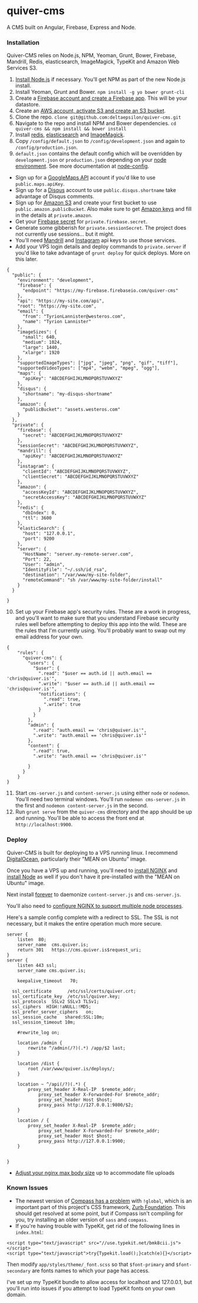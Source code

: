 quiver-cms
==========

A CMS built on Angular, Firebase, Express and Node.

### Installation
Quiver-CMS relies on Node.js, NPM, Yeoman, Grunt, Bower, Firebase, Mandrill, Redis, elasticsearch, ImageMagick, TypeKit and Amazon Web Services S3.

1. [Install Node.js](http://howtonode.org/how-to-install-nodejs) if necessary. You'll get NPM as part of the new Node.js install.
2. Install Yeoman, Grunt and Bower. ```npm install -g yo bower grunt-cli```
3. Create a [Firebase account and create a Firebase app](https://www.firebase.com/). This will be your datastore.
4. Create an [AWS account, activate S3 and create an S3 bucket](http://docs.aws.amazon.com/AmazonS3/latest/gsg/SigningUpforS3.html).
5. Clone the repo. ```clone git@github.com:deltaepsilon/quiver-cms.git```
6. Navigate to the repo and install NPM and Bower dependencies. ```cd quiver-cms && npm install && bower install```
7. Install [redis](https://www.digitalocean.com/community/tutorials/how-to-install-and-use-redis), [elasticsearch](https://www.digitalocean.com/community/tutorials/how-to-install-elasticsearch-on-an-ubuntu-vps) and [ImageMagick](https://help.ubuntu.com/community/ImageMagick).
8. Copy ```/config/default.json``` to ```/config/development.json``` and again to ```/config/production.json```.
9. ```default.json``` contains the default config which will be overridden by ```development.json``` or ```production.json``` depending on your [node environment](http://stackoverflow.com/questions/16978256/what-is-node-env-in-express). See more documentation at [node-config](https://github.com/lorenwest/node-config).

- Sign up for a [GoogleMaps API](https://developers.google.com/maps/) account if you'd like to use ```public.maps.apiKey```.
- Sign up for a [Disqus](https://disqus.com/) account to use ```public.disqus.shortname``` take advantage of Disqus comments.
- Sign up for [Amazon S3](http://aws.amazon.com/s3/) and create your first bucket to use ```public.amazon.publicBucket```. Also make sure to get [Amazon keys](http://docs.aws.amazon.com/AWSSimpleQueueService/latest/SQSGettingStartedGuide/AWSCredentials.html) and fill in the details at ```private.amazon```.
- Get your [Firebase secret](https://www.firebase.com/docs/web/guide/login/custom.html) for ```private.firebase.secret```.
- Generate some gibberish for ```private.sessionSecret```. The project does not currently use sessions... but it might.
- You'll need [Mandrill](https://www.mandrill.com/signup/) and [Instagram](http://instagram.com/developer) api keys to use those services.
- Add your VPS login details and deploy commands to ```private.server``` if you'd like to take advantage of ```grunt deploy``` for quick deploys. More on this later.

```
{
  "public": {
    "environment": "development",
    "firebase": {
      "endpoint": "https://my-firebase.firebaseio.com/quiver-cms"
    },
    "api": "https://my-site.com/api",
    "root": "https://my-site.com",
    "email": {
      "from": "TyrionLannister@westeros.com",
      "name": "Tyrion Lannister"
    },
    "imageSizes": {
      "small": 640,
      "medium": 1024,
      "large": 1440,
      "xlarge": 1920
    },
    "supportedImageTypes": ["jpg", "jpeg", "png", "gif", "tiff"],
    "supportedVideoTypes": ["mp4", "webm", "mpeg", "ogg"],
    "maps": {
      "apiKey": "ABCDEFGHIJKLMNOPQRSTUVWXYZ"
    },
    "disqus": {
      "shortname": "my-disqus-shortname"
    },
    "amazon": {
      "publicBucket": "assets.westeros.com"
    }
  },
  "private": {
    "firebase": {
      "secret": "ABCDEFGHIJKLMNOPQRSTUVWXYZ"
    },
    "sessionSecret": "ABCDEFGHIJKLMNOPQRSTUVWXYZ",
    "mandrill": {
      "apiKey": "ABCDEFGHIJKLMNOPQRSTUVWXYZ"
    },
    "instagram": {
      "clientId": "ABCDEFGHIJKLMNOPQRSTUVWXYZ",
      "clientSecret": "ABCDEFGHIJKLMNOPQRSTUVWXYZ"
    },
    "amazon": {
      "accessKeyId": "ABCDEFGHIJKLMNOPQRSTUVWXYZ",
      "secretAccessKey": "ABCDEFGHIJKLMNOPQRSTUVWXYZ"
    },
    "redis": {
      "dbIndex": 0,
      "ttl": 3600
    },
    "elasticSearch": {
      "host": "127.0.0.1",
      "port": 9200
    },
    "server": {
      "HostName": "server.my-remote-server.com",
      "Port": 22,
      "User": "admin",
      "IdentityFile": "~/.ssh/id_rsa",
      "destination": "/var/www/my-site-folder",
      "remoteCommand": "sh /var/www/my-site-folder/install"
    }
  }

}
```

10. Set up your Firebase app's security rules. These are a work in progress, and you'll want to make sure that you understand Firebase security rules well before attempting to deploy this app into the wild. These are the rules that I'm currently using. You'll probably want to swap out my email address for your own.

```
{
    "rules": {
      "quiver-cms": {
        "users": {
          "$user": {
            ".read": "$user == auth.id || auth.email == 'chris@quiver.is'",
            ".write": "$user == auth.id || auth.email == 'chris@quiver.is'",
            "notifications": {
              ".read": true,
              ".write": true
            }
          }
        },
        "admin": {
          ".read": "auth.email == 'chris@quiver.is'",
          ".write": "auth.email == 'chris@quiver.is'"
        },
        "content": {
          ".read": true,
          ".write": "auth.email == 'chris@quiver.is'"

        }
      }
    }
}
```

11. Start ```cms-server.js``` and ```content-server.js``` using either ```node``` or ```nodemon```. You'll need two terminal windows. You'll run ```nodemon cms-server.js``` in the first and ```nodemon content-server.js``` in the second.
12. Run ```grunt serve``` from the ```quiver-cms``` directory and the app should be up and running. You'll be able to access the front end at ```http://localhost:9900```.

### Deploy
Quiver-CMS is built for deploying to a VPS running linux. I recommend [DigitalOcean](https://www.digitalocean.com/?refcode=d5bfb6736f8e), particularly their "MEAN on Ubuntu" image.

Once you have a VPS up and running, you'll need to [install NGINX](https://www.digitalocean.com/community/tutorials/how-to-install-nginx-on-ubuntu-14-04-lts)
and [install Node](https://www.digitalocean.com/community/tutorials/how-to-install-node-js-on-an-ubuntu-14-04-server)
as well if you don't have it pre-installed with the "MEAN on Ubuntu" image.

Next install [forever](https://www.npmjs.org/package/forever) to daemonize ```content-server.js``` and ```cms-server.js```.

You'll also need to [configure NGINX to support multiple node processes](https://www.digitalocean.com/community/tutorials/how-to-host-multiple-node-js-applications-on-a-single-vps-with-nginx-forever-and-crontab).


Here's a sample config complete with a redirect to SSL. The SSL is not necessary, but it makes the entire operation much more secure.

```
server {
	listen 	80;
	server_name  cms.quiver.is;
	return 301   https://cms.quiver.is$request_uri;
}
server {
	listen 443 ssl;
	server_name cms.quiver.is;

	keepalive_timeout   70;

  ssl_certificate      /etc/ssl/certs/quiver.crt;
  ssl_certificate_key  /etc/ssl/quiver.key;
  ssl_protocols  SSLv2 SSLv3 TLSv1;
  ssl_ciphers  HIGH:!aNULL:!MD5;
  ssl_prefer_server_ciphers   on;
  ssl_session_cache   shared:SSL:10m;
  ssl_session_timeout 10m;

	#rewrite_log on;

	location /admin {
		rewrite ^/admin(/?)(.*) /app/$2 last;
	}

	location /dist {
		root /var/www/quiver.is/deploys/;
	}

	location ~ ^/api(/?)(.*) {
		proxy_set_header X-Real-IP  $remote_addr;
        	proxy_set_header X-Forwarded-For $remote_addr;
        	proxy_set_header Host $host;
        	proxy_pass http://127.0.0.1:9800/$2;
	}

	location / {
		proxy_set_header X-Real-IP  $remote_addr;
        	proxy_set_header X-Forwarded-For $remote_addr;
        	proxy_set_header Host $host;
        	proxy_pass http://127.0.0.1:9900;
	}


}

```

- [Adjust your nginx max body size](http://www.cyberciti.biz/faq/linux-unix-bsd-nginx-413-request-entity-too-large/) up to accommodate file uploads

### Known Issues

- The newest version of [Compass has a problem](http://stackoverflow.com/questions/25580933/zurb-foundation-sass-not-compiling-completely) with ```!global```, which is an important part of this project's CSS framework, [Zurb Foundation](http://foundation.zurb.com/docs/). This should get resolved at some point, but if Compass isn't compiling for you, try installing an older version of ```sass``` and ```compass```.
- If you're having trouble with TypeKit, get rid of the following lines in ```index.html```:

```
<script type="text/javascript" src="//use.typekit.net/bmk8cii.js"></script>
<script type="text/javascript">try{Typekit.load();}catch(e){}</script>
```

Then modify ```app/styles/theme/_font.scss``` so that ```$font-primary``` and ```$font-secondary``` are fonts names to which your page has access.

I've set up my TypeKit bundle to allow access for localhost and 127.0.0.1, but you'll run into issues if you attempt to load TypeKit fonts on your own domain.